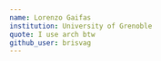 ```yaml
---
name: Lorenzo Gaifas
institution: University of Grenoble
quote: I use arch btw
github_user: brisvag
---
```

